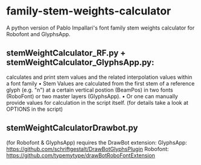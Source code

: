 # family-stem-weights-calculator
A python version of Pablo Impallari's font family stem weights calculator for Robofont and GlyphsApp. 


stemWeightCalculator_RF.py + stemWeightCalculator_GlyphsApp.py:
------------------------------------
calculates and print stem values and the related interpolation values within a font family
• Stem Values are calculated from the first stem of a reference glyph (e.g. "n") at a certain vertical postion (BeamPos) in two fonts (RoboFont) or two master layers (GlyphsApp).
• Or one can manually provide values for calculation in the script itself.
(for details take a look at OPTIONS in the script)


stemWeightCalculatorDrawbot.py
------------------------------------
(for Robofont & GlyphsApp)
requires the DrawBot extension:
GlyphsApp: https://github.com/schriftgestalt/DrawBotGlyphsPlugin
Robofont: https://github.com/typemytype/drawBotRoboFontExtension
